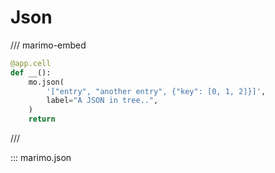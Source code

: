 # Json

/// marimo-embed

```python
@app.cell
def __():
    mo.json(
        '["entry", "another entry", {"key": [0, 1, 2]}]',
        label="A JSON in tree..",
    )
    return
```

///

::: marimo.json
